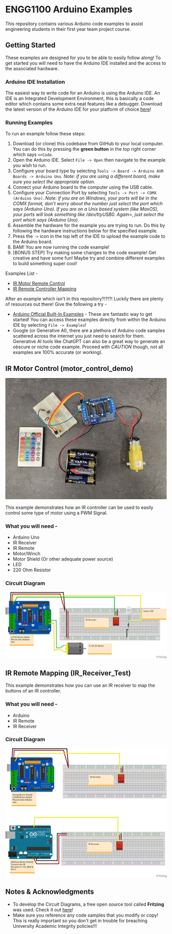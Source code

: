 # ENGG1100 Arduino Examples

This repository contains various Arduino code examples to assist engineering students in their first year team project course.

## Getting Started

These examples are designed for you to be able to easily follow along! To get started you will need to have the Arduino IDE installed and the access to the associated hardware.

### Arduino IDE Installation

The easiest way to write code for an Arduino is using the Arduino IDE. An IDE is an Integrated Development Environment, this is basically a code editor which contains some extra neat features like a debugger. Download the latest version of the Arduino IDE for your platform of choice [here](https://www.arduino.cc/en/software)!

### Running Examples

To run an example follow these steps:

1. Download (or clone) this codebase from GitHub to your local computer. You can do this by pressing the **green button** in the top right corner which says `<>Code`.
2. Open the Arduino IDE. Select `File -> Open` then navigate to the example you wish to run.
3. Configure your board type by selecting `Tools -> Board -> Arduino AVR Boards -> Arduino Uno`. *Note: if you are using a different board, make sure you select the appropriate option*.
4. Connect your Arduino board to the computer using the USB cable.
5. Configure your Connection Port by selecting `Tools -> Port -> COMX (Arduino Uno)`. *Note: if you are on Windows, your ports will be in the COMX format, don't worry about the number just select the port which says (Arduino Uno). If you are on a Unix based system (like MaxOS), your ports will look something like /dev/ttyUSB0. Again=, just select the port which says (Arduino Uno)*.
6. Assemble the hardware for the example you are trying to run. Do this by following the hardware instructions below for the specified example.
7. Press the `->` icon in the top left of the IDE to upload the example code to the Arduino board.
8. BAM! You are now running the code example!
9. [BONUS STEP] Try making some changes to the code example! Get creative and have some fun! Maybe try and combine different examples to build something super cool!

Examples List -

- [IR Motor Remote Control](#ir-motor-control-motor_control_demo)
- [IR Remote Controller Mapping](#ir-remote-mapping-ir_receiver_test)

After an example which isn't in this repository?!?!?! Luckily there are plenty of resources out there! Give the following a try -

- [Arduino Official Built-In Examples](https://docs.arduino.cc/built-in-examples/) - These are fantastic way to get started! You can access these examples directly from within the Arduino IDE by selecting `File -> Examples`!
- Google (or Generative AI), there are a plethora of Arduino code samples scattered across the internet you just need to search for them. Generative AI tools like ChatGPT can also be a great way to generate an obscure or niche code example. Proceed with *CAUTION* though, not all examples are 100% accurate (or working).

## IR Motor Control (motor_control_demo)

![IR Motor Control](assets/IR_Motor_Control.jpg)

This example demonstrates how an IR controller can be used to easily control some type of motor using a PWM Signal.

### What you will need -

- Arduino Uno
- IR Receiver
- IR Remote
- Motor/Winch
- Motor Shield (Or other adequate power source)
- LED
- 220 Ohm Resistor

### Circuit Diagram

![IR Motor Control Circuit Diagram](assets/IR_Motor_Control_bb.png)

## IR Remote Mapping (IR_Receiver_Test)

This example demonstrates how you can use an IR receiver to map the buttons of an IR controller.

### What you will need -

- Arduino
- IR Remote
- IR Receiver

### Circuit Diagram

![IR Receiver Circuit Diagram](assets/IR_Receiving_bb.png)

## Notes & Acknowledgments

- To develop the Circuit Diagrams, a free open source tool called **Fritzing** was used. Check it out [here](https://fritzing.org/)!
- Make sure you reference any code samples that you modify or copy! This is really important so you don't get in trouble for breaching University Academic Integrity policies!!!

